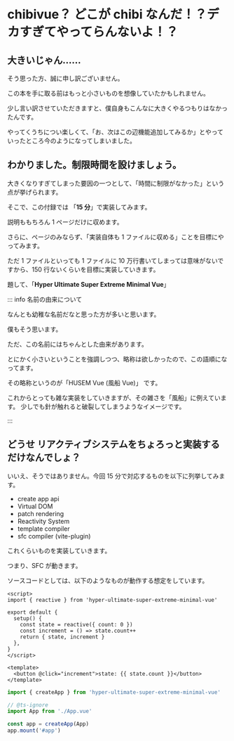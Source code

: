 # chibivue？ どこが chibi なんだ！？デカすぎてやってらんないよ！？

## 大きいじゃん......

そう思った方、誠に申し訳ございません。

この本を手に取る前はもっと小さいものを想像していたかもしれません。

少し言い訳させていただきますと、僕自身もこんなに大きくやるつもりはなかったんです。

やってくうちについ楽しくて、「お、次はこの辺機能追加してみるか」とやっていったところ今のようになってしまいました。

## わかりました。制限時間を設けましょう。

大きくなりすぎてしまった要因の一つとして、「時間に制限がなかった」という点が挙げられます。

そこで、この付録では 「**15 分**」で実装してみます。

説明ももちろん 1 ページだけに収めます。

さらに、ページのみならず、「実装自体も 1 ファイルに収める」ことを目標にやってみます。

ただ 1 ファイルといっても 1 ファイルに 10 万行書いてしまっては意味がないですから、150 行ないくらいを目標に実装していきます。

題して、「**Hyper Ultimate Super Extreme Minimal Vue**」

::: info 名前の由来について

なんとも幼稚な名前だなと思った方が多いと思います。

僕もそう思います。

ただ、この名前にはちゃんとした由来があります。

とにかく小さいということを強調しつつ、略称は欲しかったので、この語順になってます。

その略称というのが「HUSEM Vue (風船 Vue)」 です。

これからとっても雑な実装をしていきますが、その雑さを「風船」に例えています。
少しでも針が触れると破裂してしまうようなイメージです。

:::

## どうせ リアクティブシステムをちょろっと実装するだけなんでしょ？

いいえ、そうではありません。今回 15 分で対応するものを以下に列挙してみます。

- create app api
- Virtual DOM
- patch rendering
- Reactivity System
- template compiler
- sfc compiler (vite-plugin)

これくらいものを実装していきます。

つまり、SFC が動きます。

ソースコードとしては、以下のようなものが動作する想定をしています。

```vue
<script>
import { reactive } from 'hyper-ultimate-super-extreme-minimal-vue'

export default {
  setup() {
    const state = reactive({ count: 0 })
    const increment = () => state.count++
    return { state, increment }
  },
}
</script>

<template>
  <button @click="increment">state: {{ state.count }}</button>
</template>
```

```ts
import { createApp } from 'hyper-ultimate-super-extreme-minimal-vue'

// @ts-ignore
import App from './App.vue'

const app = createApp(App)
app.mount('#app')
```
